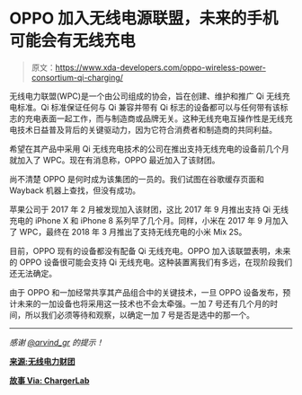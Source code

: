 # OPPO 加入无线电源联盟，未来的手机可能会有无线充电

> 原文：<https://www.xda-developers.com/oppo-wireless-power-consortium-qi-charging/>

无线电力联盟(WPC)是一个由公司组成的协会，旨在创建、维护和推广 Qi 无线充电标准。Qi 标准保证任何与 Qi 兼容并带有 Qi 标志的设备都可以与任何带有该标志的充电表面一起工作，而与制造商或品牌无关。这种无线充电互操作性是无线充电技术日益普及背后的关键驱动力，因为它符合消费者和制造商的共同利益。

希望在其产品中采用 Qi 无线充电技术的公司在推出支持无线充电的设备前几个月就加入了 WPC。现在有消息称，OPPO 最近加入了该财团。

尚不清楚 OPPO 是何时成为该集团的一员的。我们试图在谷歌缓存页面和 Wayback 机器上查找，但没有成功。

苹果公司于 2017 年 2 月被发现加入该财团，这比 2017 年 9 月推出支持 Qi 无线充电的 iPhone X 和 iPhone 8 系列早了几个月。同样，小米在 2017 年 9 月加入了 WPC，最终在 2018 年 3 月推出了支持无线充电的小米 Mix 2S。

目前，OPPO 现有的设备都没有配备 Qi 无线充电。OPPO 加入该联盟表明，未来的 OPPO 设备很可能会支持 Qi 无线充电。这种装置离我们有多远，在现阶段我们还无法确定。

由于 OPPO 和一加经常共享其产品组合中的关键技术，一旦 OPPO 设备发布，预计未来的一加设备也将采用这一技术也不会太牵强。一加 7 号还有几个月的时间，所以我们必须等待和观察，以确定一加 7 号是否是选中的那一个。

* * *

*感谢 [@arvind_gr](https://twitter.com/arvind_gr/status/1083664140462247936) 的提示！*

[**来源:无线电力财团**](https://www.wirelesspowerconsortium.com/members/)

[**故事 Via: ChargerLab**](http://www.chargerlab.com/archives/1711.html)